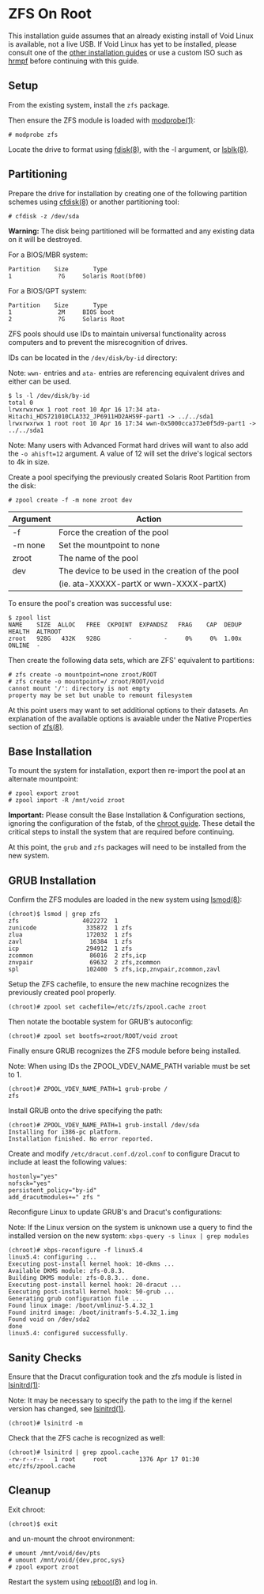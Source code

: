 # ZFS On Root

This installation guide assumes that an already existing install of Void Linux
is available, not a live USB. If Void Linux has yet to be installed, please
consult one of the [other installation guides](./index.md) or use a custom ISO
such as [hrmpf](https://github.com/leahneukirchen/hrmpf) before continuing with
this guide.

## Setup

From the existing system, install the `zfs` package.

Then ensure the ZFS module is loaded with
[modprobe(1)](https://man.voidlinux.org/modprobe):

```
# modprobe zfs
```

Locate the drive to format using [fdisk(8)](https://man.voidlinux.org/fdisk.8),
with the -l argument, or [lsblk(8)](https://man.voidlinux.org/lsblk.8).

## Partitioning

Prepare the drive for installation by creating one of the following partition
schemes using [cfdisk(8)](https://man.voidlinux.org/cfdisk.8) or another
partitioning tool:

```
# cfdisk -z /dev/sda
```

**Warning:** The disk being partitioned will be formatted and any existing data
on it will be destroyed.

For a BIOS/MBR system:

```
Partition    Size       Type
1             ?G     Solaris Root(bf00)
```

For a BIOS/GPT system:

```
Partition    Size       Type
1             2M     BIOS boot    
2             ?G     Solaris Root
```

ZFS pools should use IDs to maintain universal functionality across computers
and to prevent the misrecognition of drives.

IDs can be located in the `/dev/disk/by-id` directory:

Note: `wwn-` entries and `ata-` entries are referencing equivalent drives and
either can be used.

```
$ ls -l /dev/disk/by-id
total 0
lrwxrwxrwx 1 root root 10 Apr 16 17:34 ata-Hitachi_HDS721010CLA332_JP6911HD2AHS9F-part1 -> ../../sda1
lrwxrwxrwx 1 root root 10 Apr 16 17:34 wwn-0x5000cca373e0f5d9-part1 -> ../../sda1
```

Note: Many users with Advanced Format hard drives will want to also add the `-o
ahisft=12` argument. A value of 12 will set the drive's logical sectors to 4k in
size.

Create a pool specifying the previously created Solaris Root Partition from the
disk:

`# zpool create -f -m none zroot dev`

| Argument | Action                                            |
|----------|---------------------------------------------------|
| -f       | Force the creation of the pool                    |
| -m none  | Set the mountpoint to none                        |
| zroot    | The name of the pool                              |
| dev      | The device to be used in the creation of the pool |
|          | (ie. ata-XXXXX-partX or wwn-XXXX-partX)           |

To ensure the pool's creation was successful use:

```
$ zpool list
NAME    SIZE  ALLOC   FREE  CKPOINT  EXPANDSZ   FRAG    CAP  DEDUP    HEALTH  ALTROOT
zroot   928G   432K   928G        -         -     0%     0%  1.00x    ONLINE  -
```

Then create the following data sets, which are ZFS' equivalent to partitions:

```
# zfs create -o mountpoint=none zroot/ROOT
# zfs create -o mountpoint=/ zroot/ROOT/void
cannot mount '/': directory is not empty
property may be set but unable to remount filesystem
```

At this point users may want to set additional options to their datasets. An
explanation of the available options is avaiable under the Native Properties
section of [zfs(8)](https://man.voidlinux.org/zfs.8#Native_Properties).

## Base Installation

To mount the system for installation, export then re-import the pool at an
alternate mountpoint:

```
# zpool export zroot
# zpool import -R /mnt/void zroot
```

**Important:** Please consult the Base Installation & Configuration sections,
ignoring the configuration of the fstab, of the [chroot
guide](./chroot.md#base-installation). These detail the critical steps to
install the system that are required before continuing.

At this point, the `grub` and `zfs` packages will need to be installed from the
new system.

## GRUB Installation

Confirm the ZFS modules are loaded in the new system using
[lsmod(8)](https://man.voidlinux.org/lsmod.8):

```
(chroot)$ lsmod | grep zfs
zfs                  4022272  1
zunicode              335872  1 zfs
zlua                  172032  1 zfs
zavl                   16384  1 zfs
icp                   294912  1 zfs
zcommon                86016  2 zfs,icp
znvpair                69632  2 zfs,zcommon
spl                   102400  5 zfs,icp,znvpair,zcommon,zavl
```

Setup the ZFS cachefile, to ensure the new machine recognizes the previously
created pool properly.

`(chroot)# zpool set cachefile=/etc/zfs/zpool.cache zroot`

Then notate the bootable system for GRUB's autoconfig:

`(chroot)# zpool set bootfs=zroot/ROOT/void zroot`

Finally ensure GRUB recognizes the ZFS module before being installed.

Note: When using IDs the ZPOOL_VDEV_NAME_PATH variable must be set to 1.

```
(chroot)# ZPOOL_VDEV_NAME_PATH=1 grub-probe /
zfs
```

Install GRUB onto the drive specifying the path:

```
(chroot)# ZPOOL_VDEV_NAME_PATH=1 grub-install /dev/sda
Installing for i386-pc platform.
Installation finished. No error reported.
```

Create and modify `/etc/dracut.conf.d/zol.conf` to configure Dracut to include
at least the following values:

```
hostonly="yes"
nofsck="yes"
persistent_policy="by-id"
add_dracutmodules+=" zfs "
```

Reconfigure Linux to update GRUB's and Dracut's configurations:

Note: If the Linux version on the system is unknown use a query to find the
installed version on the new system: `xbps-query -s linux | grep modules`

```
(chroot)# xbps-reconfigure -f linux5.4
linux5.4: configuring ...
Executing post-install kernel hook: 10-dkms ...
Available DKMS module: zfs-0.8.3.
Building DKMS module: zfs-0.8.3... done.
Executing post-install kernel hook: 20-dracut ...
Executing post-install kernel hook: 50-grub ...
Generating grub configuration file ...
Found linux image: /boot/vmlinuz-5.4.32_1
Found initrd image: /boot/initramfs-5.4.32_1.img
Found void on /dev/sda2
done
linux5.4: configured successfully.
```

## Sanity Checks

Ensure that the Dracut configuration took and the zfs module is listed in
[lsinitrd(1)](https://man.voidlinux.org/lsinitrd):

Note: It may be necessary to specify the path to the img if the kernel version
has changed, see [lsinitrd(1)](https://man.voidlinux.org/lsinitrd).

`(chroot)# lsinitrd -m`

Check that the ZFS cache is recognized as well:

```
(chroot)# lsinitrd | grep zpool.cache
-rw-r--r--   1 root     root         1376 Apr 17 01:30 etc/zfs/zpool.cache
```

## Cleanup

Exit chroot:

`(chroot)$ exit`

and un-mount the chroot environment:

```
# umount /mnt/void/dev/pts
# umount /mnt/void/{dev,proc,sys}
# zpool export zroot
```

Restart the system using [reboot(8)](https://man.voidlinux.org/reboot.8) and log
in.

